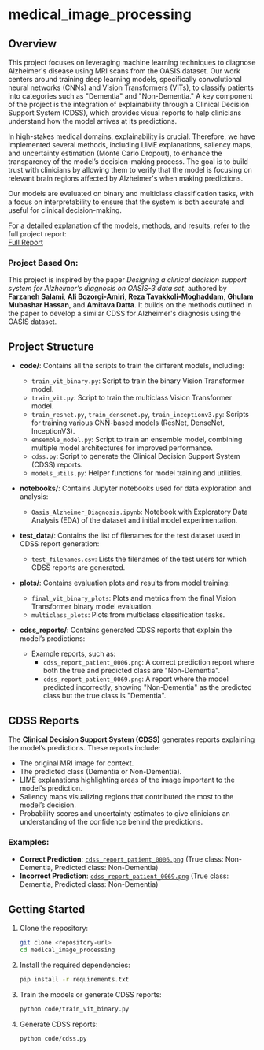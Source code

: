 # medical_image_processing

## Overview

This project focuses on leveraging machine learning techniques to diagnose Alzheimer's disease using MRI scans from the OASIS dataset. Our work centers around training deep learning models, specifically convolutional neural networks (CNNs) and Vision Transformers (ViTs), to classify patients into categories such as "Dementia" and "Non-Dementia." A key component of the project is the integration of explainability through a Clinical Decision Support System (CDSS), which provides visual reports to help clinicians understand how the model arrives at its predictions.

In high-stakes medical domains, explainability is crucial. Therefore, we have implemented several methods, including LIME explanations, saliency maps, and uncertainty estimation (Monte Carlo Dropout), to enhance the transparency of the model’s decision-making process. The goal is to build trust with clinicians by allowing them to verify that the model is focusing on relevant brain regions affected by Alzheimer's when making predictions.

Our models are evaluated on binary and multiclass classification tasks, with a focus on interpretability to ensure that the system is both accurate and useful for clinical decision-making.

For a detailed explanation of the models, methods, and results, refer to the full project report:  
[Full Report](https://drive.google.com/file/d/1plcKaKjirVqjsOg2Snph4bWNQPlCIZw0/view?usp=sharing)

### Project Based On:
This project is inspired by the paper *Designing a clinical decision support system for Alzheimer’s diagnosis on OASIS-3 data set*, authored by **Farzaneh Salami**, **Ali Bozorgi-Amiri**, **Reza Tavakkoli-Moghaddam**, **Ghulam Mubashar Hassan**, and **Amitava Datta**. It builds on the methods outlined in the paper to develop a similar CDSS for Alzheimer's diagnosis using the OASIS dataset.

## Project Structure

- **code/**: Contains all the scripts to train the different models, including:
    - `train_vit_binary.py`: Script to train the binary Vision Transformer model.
    - `train_vit.py`: Script to train the multiclass Vision Transformer model.
    - `train_resnet.py`, `train_densenet.py`, `train_inceptionv3.py`: Scripts for training various CNN-based models (ResNet, DenseNet, InceptionV3).
    - `ensemble_model.py`: Script to train an ensemble model, combining multiple model architectures for improved performance.
    - `cdss.py`: Script to generate the Clinical Decision Support System (CDSS) reports.
    - `models_utils.py`: Helper functions for model training and utilities.

- **notebooks/**: Contains Jupyter notebooks used for data exploration and analysis:
    - `Oasis_Alzheimer_Diagnosis.ipynb`: Notebook with Exploratory Data Analysis (EDA) of the dataset and initial model experimentation.

- **test_data/**: Contains the list of filenames for the test dataset used in CDSS report generation:
    - `test_filenames.csv`: Lists the filenames of the test users for which CDSS reports are generated.

- **plots/**: Contains evaluation plots and results from model training:
    - `final_vit_binary_plots`: Plots and metrics from the final Vision Transformer binary model evaluation.
    - `multiclass_plots`: Plots from multiclass classification tasks.

- **cdss_reports/**: Contains generated CDSS reports that explain the model’s predictions:
    - Example reports, such as:
      - `cdss_report_patient_0006.png`: A correct prediction report where both the true and predicted class are "Non-Dementia".
      - `cdss_report_patient_0069.png`: A report where the model predicted incorrectly, showing "Non-Dementia" as the predicted class but the true class is "Dementia".

## CDSS Reports

The **Clinical Decision Support System (CDSS)** generates reports explaining the model’s predictions. These reports include:
- The original MRI image for context.
- The predicted class (Dementia or Non-Dementia).
- LIME explanations highlighting areas of the image important to the model's prediction.
- Saliency maps visualizing regions that contributed the most to the model’s decision.
- Probability scores and uncertainty estimates to give clinicians an understanding of the confidence behind the predictions.

### Examples:
- **Correct Prediction**: [`cdss_report_patient_0006.png`](./cdss_reports/cdss_report_patient_0006.png) (True class: Non-Dementia, Predicted class: Non-Dementia)
- **Incorrect Prediction**: [`cdss_report_patient_0069.png`](./cdss_reports/cdss_report_patient_0069.png) (True class: Dementia, Predicted class: Non-Dementia)


## Getting Started

1. Clone the repository:
    ```bash
    git clone <repository-url>
    cd medical_image_processing
    ```

2. Install the required dependencies:
    ```bash
    pip install -r requirements.txt
    ```

3. Train the models or generate CDSS reports:
    ```bash
    python code/train_vit_binary.py
    ```

4. Generate CDSS reports:
    ```bash
    python code/cdss.py
    ```

